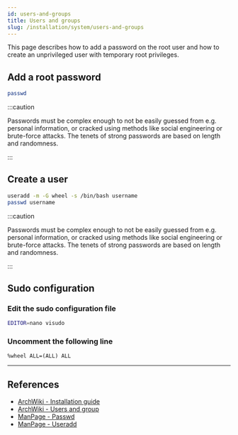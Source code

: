 ```yaml
---
id: users-and-groups
title: Users and groups
slug: /installation/system/users-and-groups
---
```


<head>
  <title>System users and groups | Arcadia</title>
</head>

This page describes how to add a password on the root user and how to create an unprivileged user with temporary root privileges.

## Add a root password

``` bash
passwd
```

:::caution

Passwords must be complex enough to not be easily guessed from e.g. personal information, or cracked using methods like social engineering or brute-force attacks. The tenets of strong passwords are based on length and randomness.

:::

## Create a user

``` bash
useradd -m -G wheel -s /bin/bash username
passwd username
```

:::caution

Passwords must be complex enough to not be easily guessed from e.g. personal information, or cracked using methods like social engineering or brute-force attacks. The tenets of strong passwords are based on length and randomness.

:::

## Sudo configuration

### Edit the sudo configuration file

``` bash
EDITOR=nano visudo
```

### Uncomment the following line

```
%wheel ALL=(ALL) ALL
```

---

## References

- [ArchWiki - Installation guide](https://wiki.archlinux.org/index.php/Installation_guide#Root_password)
- [ArchWiki - Users and group](https://wiki.archlinux.org/index.php/Users_and_groups#User_management)
- [ManPage - Passwd](https://jlk.fjfi.cvut.cz/arch/manpages/man/core/shadow/passwd.1.en)
- [ManPage - Useradd](https://jlk.fjfi.cvut.cz/arch/manpages/man/core/shadow/useradd.8.en)